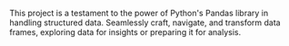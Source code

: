 This project is a testament to the power of Python's Pandas library in handling structured data.
Seamlessly craft, navigate, and transform data frames, exploring data for insights or preparing it for analysis.
